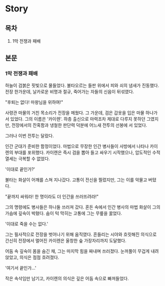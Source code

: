 # Story

## 목차

1. 1막 전쟁과 패배

## 본문

### 1막 전쟁과 패배

하늘이 검붉은 핏빛으로 물들었다. 불타오르는 들판 위에서 피와 쇠의 냄새가 진동했다. 전장 한가운데, 날카로운 비명과 절규, 죽어가는 자들의 신음이 뒤섞였다.

"후퇴는 없다! 마왕님을 위하여!"

사령관 마물의 거친 목소리가 전장을 메웠다. 그 가운데, 검은 갑옷을 입은 마물 하나가 서 있었다. 그의 이름은 '카이렌'. 하층 출신으로 마력조차 제대로 다루지 못하던 그였지만, 전장에서의 잔혹함과 냉철한 판단력 덕분에 어느새 전투의 선봉에 서 있었다.

그러나 이번 전투는 달랐다.

인간 군대가 준비한 함정이었다. 마법으로 무장한 인간 병사들이 사방에서 나타나 카이렌의 부대를 포위했다. 카이렌은 즉시 검을 뽑아 들고 싸우기 시작했으나, 압도적인 수적 열세는 극복할 수 없었다.

'이대로 끝인가?'

불타는 화살이 어깨를 스쳐 지나갔다. 고통이 전신을 찔렀지만, 그는 이를 악물고 버텼다.

"끝까지 싸워라! 한 명이라도 더 인간을 쓰러뜨려라!"

그의 명령에도 병사들은 하나둘 쓰러져 갔다. 혼돈 속에서 인간 병사의 마법 화살이 그의 가슴에 깊숙이 박혔다. 숨이 턱 막히는 고통에 그는 무릎을 꿇었다.

'이대로 죽을 수는 없다.'

그는 필사적으로 전장을 벗어나기 위해 움직였다. 흔들리는 시야와 흐릿해진 의식으로 간신히 전장에서 멀어진 카이렌은 울창한 숲 가장자리까지 도달했다.

어둠 속 깊숙이 몸을 숨긴 채, 그는 마지막 힘을 짜내며 쓰러졌다. 눈꺼풀이 무겁게 내려앉았고, 의식은 점점 흐려졌다.

'여기서 끝인가...'

작은 속삭임만 남기고, 카이렌의 의식은 깊은 어둠 속으로 빠져들었다.
